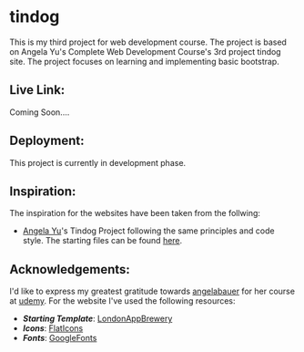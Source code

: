 # tindog
This is my third project for web development course. The project is based on Angela Yu's Complete Web Development Course's 3rd project tindog site. The project focuses on learning and implementing basic bootstrap.

## Live Link:
Coming Soon....

## Deployment:
This project is currently in development phase.

## Inspiration:
The inspiration for the websites have been taken from the follwing:
* [Angela Yu](https://github.com/angelabauer)'s Tindog Project following the same principles and code style. The starting files can be found [here](https://github.com/londonappbrewery/TinDog-Start).

## Acknowledgements:
I'd like to express my greatest gratitude towards [angelabauer](https://github.com/angelabauer) for her course at [udemy](https://www.udemy.com/course/the-complete-web-development-bootcamp/).
For the website I've used the following resources:
* ***Starting Template***: [LondonAppBrewery](https://github.com/londonappbrewery/TinDog-Start)
* ***Icons***: [FlatIcons](https://www.flaticon.com/)
* ***Fonts***: [GoogleFonts](https://fonts.google.com/)
